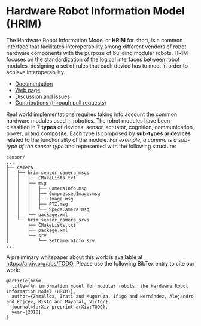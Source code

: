 # Hardware Robot Information Model (HRIM)

The Hardware Robot Information Model or **HRIM** for short, is a common interface that facilitates interoperability among different vendors of robot hardware components with the purpose of building modular robots. HRIM focuses on the standardization of the logical interfaces between robot modules, designing a set of rules that each device has to meet in order to achieve interoperability.

- [Documentation](https://docs.h-ros.com/hrim)
- [Web page](therobotmodel.com)
- [Discussion and issues](https://github.com/erlerobot/HRIM/issues)
- [Contributions (through pull requests)](https://github.com/erlerobot/HRIM/pulls)

Real world implementations requires taking into account the common hardware modules used in robotics. The robot modules have been classified in 7 **types** of devices: sensor, actuator, cognition, communication, power, ui and composite. Each type is composed by **sub-types or devices** related to the functionality of the module. *For example, a camera is a sub-type of the sensor type* and represented with the following structure:

```
sensor/
...
├── camera
│   ├── hrim_sensor_camera_msgs
│   │   ├── CMakeLists.txt
│   │   ├── msg
│   │   │   ├── CameraInfo.msg
│   │   │   ├── CompressedImage.msg
│   │   │   ├── Image.msg
│   │   │   ├── PTZ.msg
│   │   │   └── SpecsCamera.msg
│   │   └── package.xml
│   └── hrim_sensor_camera_srvs
│       ├── CMakeLists.txt
│       ├── package.xml
│       └── srv
│           └── SetCameraInfo.srv
...
```

A preliminary whitepaper about this work is available at https://arxiv.org/abs/TODO. Please use the following BibTex entry to cite our work:

```
@article{hrim,
  title={An information model for modular robots: the Hardware Robot Information Model (HRIM)},
  author={Zamalloa, Irati and Muguruza, Iñigo and Hernández, Alejandro and Kojcev, Risto and Mayoral, Víctor},
  journal={arXiv preprint arXiv:TODO},
  year={2018}
}
```
